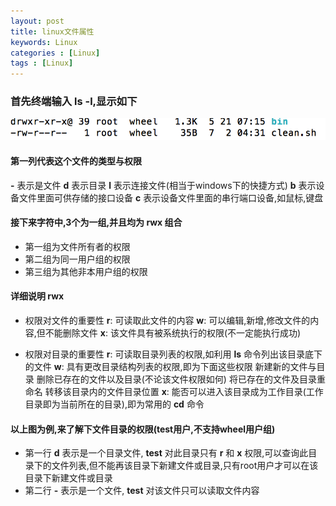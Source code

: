 ```yaml
---
layout: post
title: linux文件属性
keywords: Linux
categories : [Linux]
tags : [Linux]
---
```

### 首先终端输入  ls -l,显示如下  
  
  

![picture](/images/linux/Snip20160703_1.png)  
  
  

#### 第一列代表这个文件的类型与权限 

**-** 表示是文件
**d** 表示目录
**l** 表示连接文件(相当于windows下的快捷方式)
**b** 表示设备文件里面可供存储的接口设备
**c** 表示设备文件里面的串行端口设备,如鼠标,键盘

#### 接下来字符中,3个为一组,并且均为 rwx 组合

* 第一组为文件所有者的权限
* 第二组为同一用户组的权限
* 第三组为其他非本用户组的权限

#### 详细说明 rwx

* 权限对文件的重要性
**r**: 可读取此文件的内容
**w**: 可以编辑,新增,修改文件的内容,但不能删除文件
**x**: 该文件具有被系统执行的权限(不一定能执行成功)

* 权限对目录的重要性
**r**: 可读取目录列表的权限,如利用 **ls** 命令列出该目录底下的文件
**w**: 具有更改目录结构列表的权限,即为下面这些权限
新建新的文件与目录
删除已存在的文件以及目录(不论该文件权限如何)
将已存在的文件及目录重命名
转移该目录内的文件目录位置
**x**: 能否可以进入该目录成为工作目录(工作目录即为当前所在的目录),即为常用的 **cd** 命令

#### 以上图为例,来了解下文件目录的权限(test用户,不支持wheel用户组)

* 第一行 **d** 表示是一个目录文件, **test** 对此目录只有 **r** 和 **x** 权限,可以查询此目录下的文件列表,但不能再该目录下新建文件或目录,只有root用户才可以在该目录下新建文件或目录
* 第二行 **-** 表示是一个文件, **test** 对该文件只可以读取文件内容






